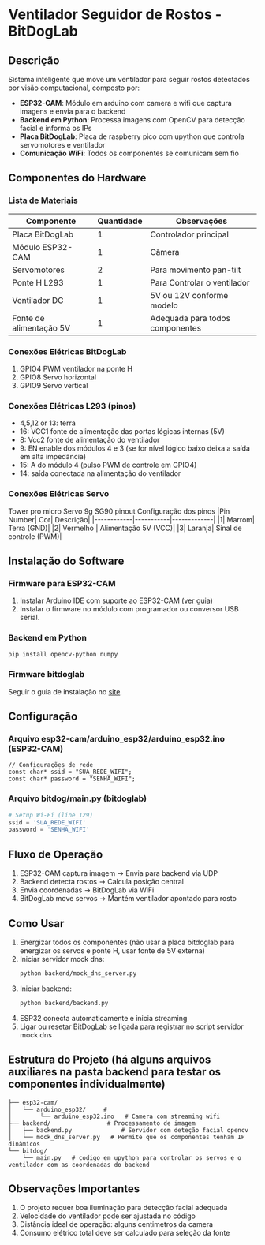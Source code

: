 # Ventilador Seguidor de Rostos - BitDogLab

##  Descrição
Sistema inteligente que move um ventilador para seguir rostos detectados por visão computacional, composto por:

- **ESP32-CAM**: Módulo em arduino com camera e wifi que captura imagens e envia para o backend
- **Backend em Python**: Processa imagens com OpenCV para detecção facial e informa os IPs
- **Placa BitDogLab**: Placa de raspberry pico com upython que controla servomotores e ventilador
- **Comunicação WiFi**: Todos os componentes se comunicam sem fio

##  Componentes do Hardware

### Lista de Materiais
| Componente | Quantidade | Observações |
|------------|-----------|-------------|
| Placa BitDogLab | 1 | Controlador principal |
| Módulo ESP32-CAM | 1 | Câmera |
| Servomotores | 2 | Para movimento pan-tilt |
| Ponte H L293 | 1 | Para Controlar o ventilador |
| Ventilador DC | 1 | 5V ou 12V conforme modelo |
| Fonte de alimentação 5V | 1 | Adequada para todos componentes |

### Conexões Elétricas BitDogLab
1. GPIO4 PWM ventilador na ponte H
2. GPIO8 Servo horizontal
3. GPIO9 Servo vertical

### Conexões Elétricas L293 (pinos)
- 4,5,12 or 13: terra
- 16: VCC1 fonte de alimentação das portas lógicas internas (5V)
- 8: Vcc2 fonte de alimentação do ventilador
- 9: EN enable dos módulos 4 e 3 (se for nível lógico baixo deixa a saída em alta impedância)
- 15: A do módulo 4 (pulso PWM de controle em GPIO4)
- 14: saída conectada na alimentação do ventilador

### Conexões Elétricas Servo
Tower pro micro Servo 9g SG90 pinout
Configuração dos pinos
|Pin Number| 	Cor| 	Descrição|
|------------|-----------|-------------|
|1| 	Marrom| 	Terra (GND)|
|2| 	Vermelho |	Alimentação 5V (VCC)|
|3| 	Laranja| 	Sinal de controle (PWM)|

##  Instalação do Software

### Firmware para ESP32-CAM
1. Instalar Arduino IDE com suporte ao ESP32-CAM ([ver guia](https://randomnerdtutorials.com/program-upload-code-esp32-cam/
))
2. Instalar o firmware no módulo com programador ou conversor USB serial.

### Backend em Python
```bash
pip install opencv-python numpy 
```
### Firmware bitdoglab
Seguir o guia de instalação no [site](https://bitdoglab.webcontent.website/).

##  Configuração

### Arquivo esp32-cam/arduino_esp32/arduino_esp32.ino (ESP32-CAM)
```arduino
// Configurações de rede
const char* ssid = "SUA_REDE_WIFI";
const char* password = "SENHA_WIFI";

```
### Arquivo bitdog/main.py (bitdoglab)
```python
# Setup Wi-Fi (line 129)
ssid = 'SUA_REDE_WIFI'
password = 'SENHA_WIFI'
```


##  Fluxo de Operação
1. ESP32-CAM captura imagem → Envia para backend via UDP
2. Backend detecta rostos → Calcula posição central
3. Envia coordenadas → BitDogLab via WiFi
4. BitDogLab move servos → Mantém ventilador apontado para rosto

##  Como Usar
1. Energizar todos os componentes (não usar a placa bitdoglab para energizar os servos e ponte H, usar fonte de 5V externa)
2. Iniciar servidor mock dns:
   ```bash
   python backend/mock_dns_server.py
   ```
3. Iniciar backend:
     ```bash
   python backend/backend.py
   ```
3. ESP32 conecta automaticamente e inicia streaming
4. Ligar ou resetar BitDogLab se ligada para registrar no script servidor mock dns 

##  Estrutura do Projeto (há alguns arquivos auxiliares na pasta backend para testar os componentes individualmente)
```
├── esp32-cam/
│   └── arduino_esp32/     #
│        └── arduino_esp32.ino   # Camera com streaming wifi          
├── backend/                # Processamento de imagem
│   ├── backend.py              # Servidor com deteção facial opencv
│   └── mock_dns_server.py   # Permite que os componentes tenham IP dinâmicos
└── bitdog/
    └── main.py   # codigo em upython para controlar os servos e o ventilador com as coordenadas do backend
```

##  Observações Importantes
1. O projeto requer boa iluminação para detecção facial adequada
2. Velocidade do ventilador pode ser ajustada no código
3. Distância ideal de operação: alguns centimetros da camera
4. Consumo elétrico total deve ser calculado para seleção da fonte
